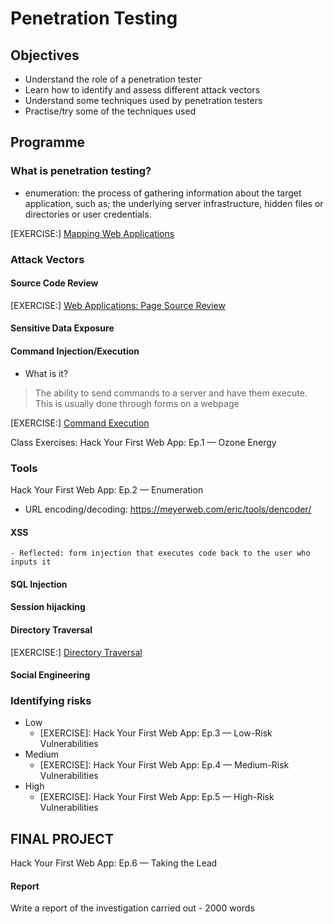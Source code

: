 # Penetration Testing

## Objectives
- Understand the role of a penetration tester
- Learn how to identify and assess different attack vectors
- Understand some techniques used by penetration testers
- Practise/try some of the techniques used

## Programme

### What is penetration testing?

- enumeration: the process of gathering information about the target application, such as; the underlying server infrastructure, hidden files or directories or user credentials.

[EXERCISE:] [Mapping Web Applications](https://immersivelabs.online/labs/mapping-web-applications-cd6e2f26-c7d1-44bc-922b-0a6fe87a5756/role/web-application-penetration-tester-beginner/series/web-app-hacking)

### Attack Vectors

#### Source Code Review
[EXERCISE:] [Web Applications: Page Source Review](https://immersivelabs.online/labs/web-applications-source-code-review/role/web-application-penetration-tester-beginner/series/web-app-hacking)

#### Sensitive Data Exposure

#### Command Injection/Execution

- What is it?
> The ability to send commands to a server and have them execute. This is usually done through forms on a webpage

[EXERCISE:] [Command Execution](https://immersivelabs.online/labs/command-execution/role/web-application-penetration-tester-beginner/series/web-app-hacking)

Class Exercises:
Hack Your First Web App: Ep.1 — Ozone Energy

### Tools
Hack Your First Web App: Ep.2 — Enumeration
   - URL encoding/decoding: https://meyerweb.com/eric/tools/dencoder/

#### XSS

    - Reflected: form injection that executes code back to the user who inputs it

#### SQL Injection

#### Session hijacking

#### Directory Traversal

[EXERCISE:] [Directory Traversal](https://immersivelabs.online/labs/web-applications-directory-traversal/role/web-application-penetration-tester-beginner/series/web-app-hacking)

#### Social Engineering


### Identifying risks
- Low
  - [EXERCISE]: Hack Your First Web App: Ep.3 — Low-Risk Vulnerabilities
- Medium
  - [EXERCISE]: Hack Your First Web App: Ep.4 — Medium-Risk Vulnerabilities
- High
  - [EXERCISE]: Hack Your First Web App: Ep.5 — High-Risk Vulnerabilities


## FINAL PROJECT
Hack Your First Web App: Ep.6 — Taking the Lead

#### Report
Write a report of the investigation carried out - 2000 words
